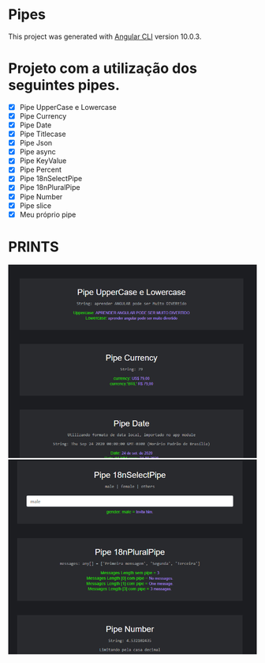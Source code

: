 # Pipes

This project was generated with [Angular CLI](https://github.com/angular/angular-cli) version 10.0.3.

# Projeto com a utilização dos seguintes pipes.

- [x] Pipe UpperCase e Lowercase
- [x] Pipe Currency
- [x] Pipe Date
- [x] Pipe Titlecase
- [x] Pipe Json
- [x] Pipe async
- [x] Pipe KeyValue
- [x] Pipe Percent
- [x] Pipe 18nSelectPipe
- [x] Pipe 18nPluralPipe
- [x] Pipe Number
- [x] Pipe slice
- [x] Meu próprio pipe

# PRINTS 

![Tela inicial projeto pipe](../images/01.png)
![Tela inicial projeto pipe](../images/02.png)
